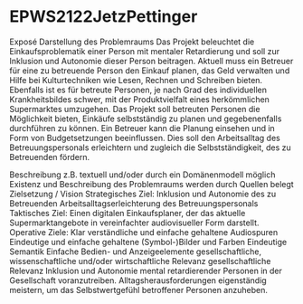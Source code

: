 # EPWS2122JetzPettinger

Exposé
Darstellung des Problemraums
Das Projekt beleuchtet die Einkaufsproblematik einer Person mit mentaler Retardierung und soll zur Inklusion und Autonomie dieser Person beitragen. Aktuell muss ein Betreuer für eine zu betreuende Person den Einkauf planen, das Geld verwalten und Hilfe bei Kulturtechniken wie Lesen, Rechnen und Schreiben bieten. Ebenfalls ist es für betreute Personen, je nach Grad des individuellen Krankheitsbildes schwer, mit der Produktvielfalt eines herkömmlichen Supermarktes umzugehen. Das Projekt soll betreuten Personen die Möglichkeit bieten, Einkäufe selbstständig zu planen und gegebenenfalls durchführen zu können. Ein Betreuer kann die Planung einsehen und in Form von Budgetsetzungen beeinflussen. Dies soll den Arbeitsalltag des Betreuungspersonals erleichtern und zugleich die Selbstständigkeit, des zu Betreuenden fördern.

Beschreibung z.B. textuell und/oder durch ein Domänenmodell möglich
Existenz und Beschreibung des Problemraums werden durch Quellen belegt
Zielsetzung / Vision
Strategisches Ziel:
Inklusion und Autonomie des zu Betreuenden
Arbeitsalltagserleichterung des Betreuungspersonals
Taktisches Ziel:
Einen digitalen Einkaufsplaner, der das aktuelle Supermarktangebote in vereinfachter audiovisueller Form darstellt.
Operative Ziele:
Klar verständliche und einfache gehaltene Audiospuren
Eindeutige und einfache gehaltene (Symbol-)Bilder und Farben
Eindeutige Semantik
Einfache Bedien- und Anzeigeelemente
gesellschaftliche, wissenschaftliche und/oder wirtschaftliche Relevanz
gesellschaftliche Relevanz
Inklusion und Autonomie mental retardierender Personen in der Gesellschaft voranzutreiben.
Alltagsherausforderungen eigenständig meistern, um das Selbstwertgefühl betroffener Personen anzuheben.
